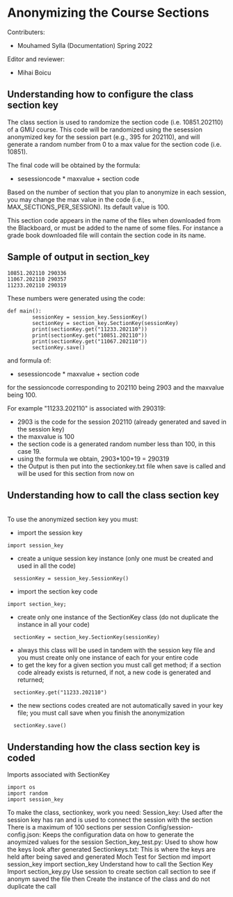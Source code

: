 # Anonymizing the Course Sections

Contributers:
- Mouhamed Sylla (Documentation) Spring 2022

Editor and reviewer:
- Mihai Boicu

## Understanding how to configure the class section key

The class section is used to randomize the section code (i.e. 10851.202110) of a GMU course. This code will be randomized using the sesession anonymized key for the session part (e.g., 395 for 202110), and will generate a random number from 0 to a max value for the section code (i.e. 10851). 

The final code will be obtained by the formula:
- sesessioncode * maxvalue + section code

Based on the number of section that you plan to anonymize in each session, you may change the max value in the code (i.e., MAX_SECTIONS_PER_SESSION). Its default value is 100.

This section code appears in the name of the files when downloaded from the Blackboard, or must be added to the name of some files. For instance a grade book downloaded file will contain the section code in its name.

## Sample of output in section_key

```
10851.202110 290336
11067.202110 290357
11233.202110 290319
```

These numbers were generated using the code:

```
def main():
	    sessionKey = session_key.SessionKey()
	    sectionKey = section_key.SectionKey(sessionKey)
	    print(sectionKey.get("11233.202110"))
	    print(sectionKey.get("10851.202110"))
	    print(sectionKey.get("11067.202110"))
	    sectionKey.save()
```

and formula of:
- sesessioncode * maxvalue + section code

for the sessioncode corresponding to 202110 being 2903 and the maxvalue being 100.

For example "11233.202110" is associated with 290319:
- 2903 is the code for the session 202110 (already generated and saved in the session key)
- the maxvalue is 100
- the section code is a generated random number less than 100, in this case 19.
- using the formula we obtain, 2903*100+19 = 290319
- the Output is then put into the sectionkey.txt file when save is called and will be used for this section from now on

## Understanding how to call the class section key
\
To use the anonymized section key you must:
- import the session key 
```
import session_key
```
- create a unique session key instance (only one must be created and used in all the code)
```
  sessionKey = session_key.SessionKey()
```
- import the section key code
```
import section_key;
```
- create only one instance of the SectionKey class (do not duplicate the instance in all your code)
```
  sectionKey = section_key.SectionKey(sessionKey)
```
- always this class will be used in tandem with the session key file and you must create only one instance of each for your entire code
- to get the key for a given section you must call get method; if a section code already exists is returned, if not, a new code is generated and returned; 
```
  sectionKey.get("11233.202110")
```
- the new sections codes created are not automatically saved in your key file; you must call save when you finish the anonymization
```
  sectionKey.save()
```

## Understanding how the class section key is coded

Imports associated with SectionKey
```
import os
import random
import session_key
```

To make the class, sectionkey, work you need: Session_key: Used after the session key has ran and is used to connect the session with the section There is a maximum of 100 sections per session Config/session-config.json: Keeps the configuration data on how to generate the anoymized values for the session Section_key_test.py: Used to show how the keys look after generated Sectionkeys.txt: This is where the keys are held after being saved and generated Moch Test for Section md import session_key import section_key
Understand how to call the Section Key Import section_key.py Use session to create section call section to see if anonym saved the file then Create the instance of the class and do not duplicate the call

